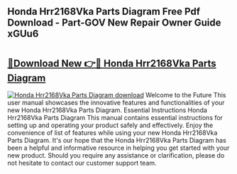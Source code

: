 ## Honda Hrr2168Vka Parts Diagram Free Pdf Download - Part-GOV New Repair Owner Guide xGUu6

# <h2><a href="http://dft8uv7.blite.top/?on=Honda+Hrr2168Vka+Parts+Diagram">🔗Download New 👉🔴 Honda Hrr2168Vka Parts Diagram</a></h2>

[![Honda Hrr2168Vka Parts Diagram download](https://i.imgur.com/lujVjoI.png)](http://dft8uv7.blite.top/?on=Honda+Hrr2168Vka+Parts+Diagram)
Welcome to the Future This user manual showcases the innovative features and functionalities of your new Honda Hrr2168Vka Parts Diagram. Essential Instructions Honda Hrr2168Vka Parts Diagram This manual contains essential instructions for setting up and operating your product safely and effectively. Enjoy the convenience of list of features while using your new Honda Hrr2168Vka Parts Diagram. It's our hope that the Honda Hrr2168Vka Parts Diagram has been a helpful and informative resource in helping you get started with your new product. Should you require any assistance or clarification, please do not hesitate to contact our customer support team.
